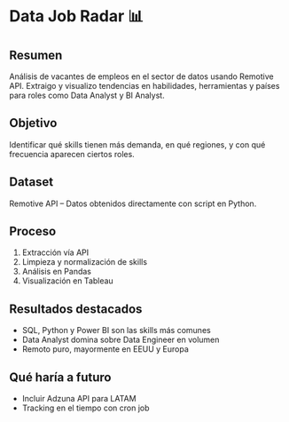# Data Job Radar 📊

## Resumen
Análisis de vacantes de empleos en el sector de datos usando Remotive API. Extraigo y visualizo tendencias en habilidades, herramientas y países para roles como Data Analyst y BI Analyst.

## Objetivo
Identificar qué skills tienen más demanda, en qué regiones, y con qué frecuencia aparecen ciertos roles.

## Dataset
Remotive API – Datos obtenidos directamente con script en Python.

## Proceso
1. Extracción vía API
2. Limpieza y normalización de skills
3. Análisis en Pandas
4. Visualización en Tableau

## Resultados destacados
- SQL, Python y Power BI son las skills más comunes
- Data Analyst domina sobre Data Engineer en volumen
- Remoto puro, mayormente en EEUU y Europa

## Qué haría a futuro
- Incluir Adzuna API para LATAM
- Tracking en el tiempo con cron job

